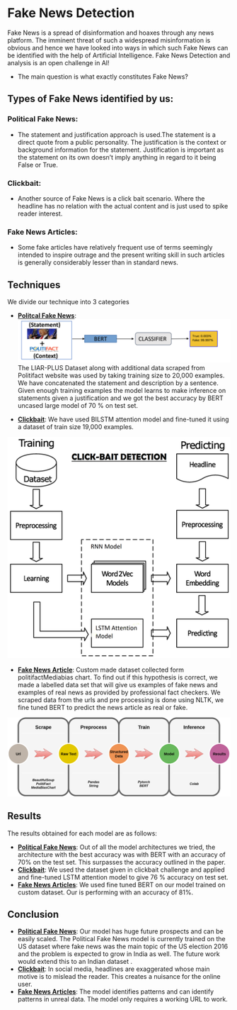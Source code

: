 # Fake News Detection

Fake News is a spread of disinformation and hoaxes through any news platform. The imminent threat of such a widespread misinformation is obvious and hence we have looked into ways in which such Fake News can be identified with the help of Artificial Intelligence. Fake News Detection and analysis is an open challenge in AI!

- The main question is what exactly constitutes Fake News?

## Types of Fake News identified by us:

### Political Fake News:

- The statement and justification approach is used.The statement is a direct quote from a public personality. The justification is the context or background information for the statement. Justification is important as the statement on its own doesn’t imply anything in regard to it being False or True.

### Clickbait:
- Another source of Fake News is a click bait scenario. Where the headline has no relation with the actual content and is just used to spike reader interest.

### Fake News Articles:
- Some fake articles have relatively frequent use of terms seemingly intended to inspire outrage and the present writing skill in such articles is generally considerably lesser than in standard news.

## Techniques

We divide our technique into 3 categories
- <ins>**Politcal Fake News**</ins>: 
![Political Fake News](Political_Fake_News/images/p.PNG)
The LIAR-PLUS Dataset along with additional data scraped from Politifact website was used by taking training size to 20,000 examples. 
We have concatenated the statement and description by a sentence. Given enough training examples the model learns to make inference on statements given a justification and we got the best accuracy by BERT uncased large model of 70 % on test set.

- <ins>**Clickbait**</ins>: We have used BILSTM attention model and fine-tuned it using a dataset of train size 19,000 examples.

<img src="assets/clickbait.png" width="600" height="500">

- <ins>**Fake News Article**</ins>: Custom made dataset collected form politifactMediabias chart. To find out if this hypothesis is correct, we made a labelled data set that will give us examples of fake news and examples of real news as provided by professional fact checkers. We scraped data from the urls and pre processing is done using NLTK, we fine tuned BERT to predict the news article as real or fake.

![Fake_News_Article](./assets/fake_article.png)

## Results
The results obtained for each model are as follows:
- <ins>**Political Fake News**</ins>: Out of all the model architectures we tried, the architecture with the best accuracy was with BERT with an accuracy of 70% on the test set. This surpasses the accuracy outlined in the paper.
- <ins>**Clickbait**</ins>: We used the dataset given in clickbait challenge and applied and fine-tuned LSTM attention model to give 76 % accuracy on test set.
- <ins>**Fake News Articles**</ins>: We used fine tuned BERT on our model trained on custom dataset. Our is performing with an accuracy of 81%.

## Conclusion 

- <ins>**Political Fake News**</ins>: Our model has huge future prospects and can be easily scaled. The Political Fake News model is currently trained on the US dataset where fake news was the main topic of the US election 2016 and the problem is expected to grow in India as well. The future work would extend this to an Indian dataset .
- <ins>**Clickbait**</ins>: In social media, headlines are exaggerated whose main motive is to mislead the reader. This creates a nuisance for the online user.
- <ins>**Fake News Articles**</ins>: The model identifies patterns and can identify patterns in unreal data. The model only requires a working URL to work.
